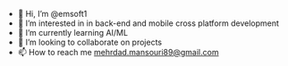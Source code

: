 - 👋 Hi, I’m @emsoft1
- 👀 I’m interested in in back-end and mobile cross platform development 
- 🌱 I’m currently learning AI/ML
- 💞️ I’m looking to collaborate on projects 
- 📫 How to reach me mehrdad.mansouri89@gmail.com

<!---
emsoft1/emsoft1 is a ✨ special ✨ repository because its `README.md` (this file) appears on your GitHub profile.
You can click the Preview link to take a look at your changes.
--->
